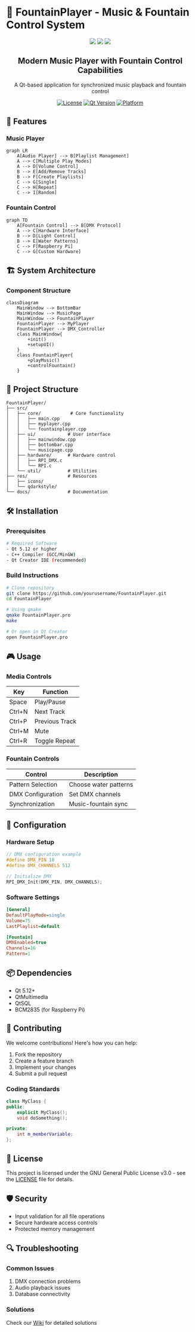 # 🎵 FountainPlayer - Music & Fountain Control System

<div align="center">
  <img src="https://img.shields.io/badge/Qt-41CD52?style=for-the-badge&logo=qt&logoColor=white">
  <img src="https://img.shields.io/badge/C++-00599C?style=for-the-badge&logo=cplusplus&logoColor=white">
  <img src="https://img.shields.io/badge/SQLite-003B57?style=for-the-badge&logo=sqlite&logoColor=white">
</div>

<p align="center">
  <h2 align="center">Modern Music Player with Fountain Control Capabilities</h2>
  <p align="center">A Qt-based application for synchronized music playback and fountain control</p>
</p>

<div align="center">
  
  [![License](https://img.shields.io/badge/License-GPL--3.0-blue.svg)](LICENSE)
  [![Qt Version](https://img.shields.io/badge/Qt-5.12%2B-green)](https://www.qt.io/)
  [![Platform](https://img.shields.io/badge/Platform-Linux%20%7C%20Windows-lightgrey)]()
  
</div>

## 🎯 Features

### Music Player
```mermaid
graph LR
    A[Audio Player] --> B[Playlist Management]
    A --> C[Multiple Play Modes]
    A --> D[Volume Control]
    B --> E[Add/Remove Tracks]
    B --> F[Create Playlists]
    C --> G[Single]
    C --> H[Repeat]
    C --> I[Random]
```

### Fountain Control
```mermaid
graph TD
    A[Fountain Control] --> B[DMX Protocol]
    A --> C[Hardware Interface]
    B --> D[Light Control]
    B --> E[Water Patterns]
    C --> F[Raspberry Pi]
    C --> G[Custom Hardware]
```

## 🏗 System Architecture

### Component Structure
```mermaid
classDiagram
    MainWindow --> BottomBar
    MainWindow --> MusicPage
    MainWindow --> FountainPlayer
    FountainPlayer --> MyPlayer
    FountainPlayer --> DMX_Controller
    class MainWindow{
        +init()
        +setupUI()
    }
    class FountainPlayer{
        +playMusic()
        +controlFountain()
    }
```

## 💾 Project Structure
```
FountainPlayer/
├── src/
│   ├── core/           # Core functionality
│   │   ├── main.cpp
│   │   ├── myplayer.cpp
│   │   └── fountainplayer.cpp
│   ├── ui/            # User interface
│   │   ├── mainwindow.cpp
│   │   ├── bottombar.cpp
│   │   └── musicpage.cpp
│   ├── hardware/      # Hardware control
│   │   ├── RPI_DMX.c
│   │   └── RPI.c
│   └── util/          # Utilities
├── res/               # Resources
│   ├── icons/
│   └── qdarkstyle/
└── docs/              # Documentation
```

## 🛠 Installation

### Prerequisites
```bash
# Required Software
- Qt 5.12 or higher
- C++ Compiler (GCC/MinGW)
- Qt Creator IDE (recommended)
```

### Build Instructions
```bash
# Clone repository
git clone https://github.com/yourusername/FountainPlayer.git
cd FountainPlayer

# Using qmake
qmake FountainPlayer.pro
make

# Or open in Qt Creator
open FountainPlayer.pro
```

## 🎮 Usage

### Media Controls
| Key | Function |
|-----|----------|
| Space | Play/Pause |
| Ctrl+N | Next Track |
| Ctrl+P | Previous Track |
| Ctrl+M | Mute |
| Ctrl+R | Toggle Repeat |

### Fountain Controls
| Control | Description |
|---------|-------------|
| Pattern Selection | Choose water patterns |
| DMX Configuration | Set DMX channels |
| Synchronization | Music-fountain sync |

## 🔧 Configuration

### Hardware Setup
```cpp
// DMX configuration example
#define DMX_PIN 18
#define DMX_CHANNELS 512

// Initialize DMX
RPI_DMX_Init(DMX_PIN, DMX_CHANNELS);
```

### Software Settings
```ini
[General]
DefaultPlayMode=single
Volume=75
LastPlaylist=default

[Fountain]
DMXEnabled=true
Channels=16
Pattern=1
```

## 📦 Dependencies
- Qt 5.12+
- QtMultimedia
- QtSQL
- BCM2835 (for Raspberry Pi)

## 🤝 Contributing

We welcome contributions! Here's how you can help:

1. Fork the repository
2. Create a feature branch
3. Implement your changes
4. Submit a pull request

### Coding Standards
```cpp
class MyClass {
public:
    explicit MyClass();
    void doSomething();

private:
    int m_memberVariable;
};
```

## 📄 License

This project is licensed under the GNU General Public License v3.0 - see the [LICENSE](LICENSE) file for details.

## 🛡 Security

- Input validation for all file operations
- Secure hardware access controls
- Protected memory management

## 🔍 Troubleshooting

### Common Issues
1. DMX connection problems
2. Audio playback issues
3. Database connectivity

### Solutions
Check our [Wiki](wiki) for detailed solutions
